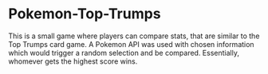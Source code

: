# Pokemon-Top-Trumps
This is a small game where players can compare stats, that are similar to the Top Trumps card game. 
A Pokemon API was used with chosen information which would trigger a random selection and be compared. 
Essentially, whomever gets the highest score wins. 
